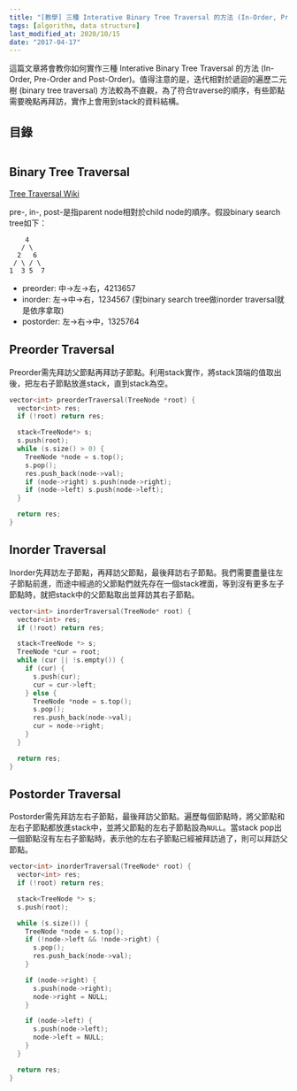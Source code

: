```yaml
---
title: "[教學] 三種 Interative Binary Tree Traversal 的方法 (In-Order, Pre-Order and Post-Order)"
tags: [algorithm, data structure]
last_modified_at: 2020/10/15
date: "2017-04-17"
---
```


這篇文章將會教你如何實作三種 Interative Binary Tree Traversal 的方法 (In-Order, Pre-Order and Post-Order)。值得注意的是，迭代相對於遞迴的遍歷二元樹 (binary tree traversal) 方法較為不直觀，為了符合traverse的順序，有些節點需要晚點再拜訪，實作上會用到stack的資料結構。

## 目錄

```toc
```

## Binary Tree Traversal

[Tree Traversal Wiki](https://en.wikipedia.org/wiki/Tree_traversal#Depth-first_search)

pre-, in-, post-是指parent node相對於child node的順序。假設binary search tree如下：

~~~
    4
   / \
  2   6
 / \ / \
1  3 5  7
~~~

* preorder: 中->左->右，4213657
* inorder: 左->中->右，1234567 (對binary search tree做inorder traversal就是依序拿取)
* postorder: 左->右->中，1325764

## Preorder Traversal

Preorder需先拜訪父節點再拜訪子節點。利用stack實作，將stack頂端的值取出後，把左右子節點放進stack，直到stack為空。

~~~C
vector<int> preorderTraversal(TreeNode *root) {
  vector<int> res;
  if (!root) return res;

  stack<TreeNode*> s;
  s.push(root);
  while (s.size() > 0) {
    TreeNode *node = s.top();
    s.pop();
    res.push_back(node->val);
    if (node->right) s.push(node->right);
    if (node->left) s.push(node->left);
  }

  return res;
}
~~~

## Inorder Traversal

Inorder先拜訪左子節點，再拜訪父節點，最後拜訪右子節點。我們需要盡量往左子節點前進，而途中經過的父節點們就先存在一個stack裡面，等到沒有更多左子節點時，就把stack中的父節點取出並拜訪其右子節點。

~~~C
vector<int> inorderTraversal(TreeNode* root) {
  vector<int> res;
  if (!root) return res;

  stack<TreeNode *> s;
  TreeNode *cur = root;
  while (cur || !s.empty()) {
    if (cur) {
      s.push(cur);
      cur = cur->left;
    } else {
      TreeNode *node = s.top();
      s.pop();
      res.push_back(node->val);
      cur = node->right;
    }
  }

  return res;
}
~~~

## Postorder Traversal

Postorder需先拜訪左右子節點，最後拜訪父節點。遍歷每個節點時，將父節點和左右子節點都放進stack中，並將父節點的左右子節點設為`NULL`。當stack pop出一個節點沒有左右子節點時，表示他的左右子節點已經被拜訪過了，則可以拜訪父節點。

~~~C
vector<int> inorderTraversal(TreeNode* root) {
  vector<int> res;
  if (!root) return res;

  stack<TreeNode *> s;
  s.push(root);

  while (s.size()) {
    TreeNode *node = s.top();
    if (!node->left && !node->right) {
      s.pop();
      res.push_back(node->val);
    }

    if (node->right) {
      s.push(node->right);
      node->right = NULL;
    }

    if (node->left) {
      s.push(node->left);
      node->left = NULL;
    }
  }

  return res;
}
~~~
